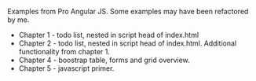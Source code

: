 Examples from Pro Angular JS. Some examples may have been refactored by me.

* Chapter 1 - todo list, nested in script head of index.html
* Chapter 2 - todo list, nested in script head of index.html. Additional functionality from chapter 1.
* Chapter 4 - boostrap table, forms and grid overview.
* Chapter 5 - javascript primer.